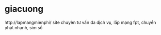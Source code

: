 giacuong
========

http://lapmangmienphi/ site chuyên tư vấn đa dịch vụ, lắp mạng fpt, chuyển phát nhanh, sim số